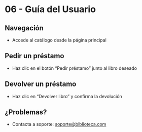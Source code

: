 # 06 - Guía del Usuario

## Navegación

- Accede al catálogo desde la página principal

## Pedir un préstamo

- Haz clic en el botón “Pedir préstamo” junto al libro deseado

## Devolver un préstamo

- Haz clic en “Devolver libro” y confirma la devolución

## ¿Problemas?

- Contacta a soporte: soporte@biblioteca.com
